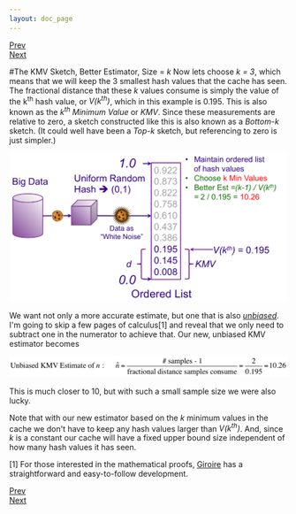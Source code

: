 ```yaml
---
layout: doc_page
---
```

[Prev](/docs/KMVfirstEst.html)<br>
[Next](/docs/KMVrejection.html)

#The KMV Sketch, Better Estimator, Size = <i>k</i>
Now lets choose <i>k = 3</i>, which means that we will keep the 3 smallest hash values that the cache has seen.  The fractional distance that these <i>k</i> values consume is simply the value of the k<sup>th</sup> hash value, or <i>V(k<sup>th</sup>)</i>, which in this example is 0.195. This is also known as the <i>k<sup>th</sup> Minimum Value</i> or <i>KMV</i>.  Since these measurements are relative to zero, a sketch constructed like this is also known as a <i>Bottom-k</i> sketch.  (It could well have been a <i>Top-k</i> sketch, but referencing to zero is just simpler.)

<img class="ds-img" src="/docs/img/KMV3.png" alt="KMV3" />

We want not only a more accurate estimate, but one that is also <u><i>unbiased</i></u>.  I'm going to skip a few pages of calculus[1] and reveal that we only need to subtract one in the numerator to achieve that.  Our new, unbiased KMV estimator becomes

<img src="/docs/img/Est2Formula.png" alt="Est2Formula" width="600" />

This is much closer to 10, but with such a small sample size we were also lucky. 

Note that with our new estimator based on the <i>k</i> minimum values in the cache we don't have to keep any hash values larger than <i>V(k<sup>th</sup>)</i>.  And, since <i>k</i> is a constant our cache will have a fixed upper bound size independent of how many hash values it has seen.

[1] For those interested in the mathematical proofs, 
<a href="http://www-sop.inria.fr/members/Frederic.Giroire/publis/Gi05.pdf">Giroire</a>
has a straightforward and easy-to-follow development.

[Prev](/docs/KMVfirstEst.html)<br>
[Next](/docs/KMVrejection.html)

